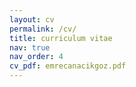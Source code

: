 ```yaml
---
layout: cv
permalink: /cv/
title: curriculum vitae
nav: true
nav_order: 4
cv_pdf: emrecanacikgoz.pdf
---
```



